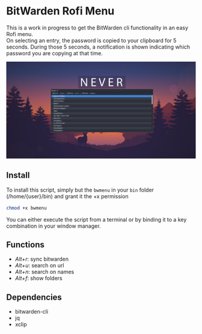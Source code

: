 # BitWarden Rofi Menu

This is a work in progress to get the BitWarden cli functionality in an easy Rofi menu.  
On selecting an entry, the password is copied to your clipboard for 5 seconds. During those 5 seconds, a notification is shown indicating which password you are copying at that time.

![bitwarden-rofi](img/screenshot1.png)

## Install
To install this script, simply but the `bwmenu` in your `bin` folder (/home/{user}/bin) and grant it the +x permission
```bash
chmod +x bwmenu
```

You can either execute the script from a terminal or by binding it to a key combination in your window manager.

## Functions

  - *Alt+r*: sync bitwarden
  - *Alt+u*: search on url
  - *Alt+n*: search on names
  - *Alt+f*: show folders

## Dependencies

- bitwarden-cli
- jq
- xclip
